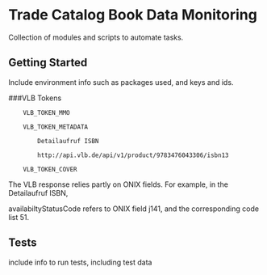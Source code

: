 # Trade Catalog Book Data Monitoring

Collection of modules and scripts to automate tasks. 

## Getting Started

Include environment info such as packages used, and keys and ids.

###VLB Tokens

        VLB_TOKEN_MMO

        VLB_TOKEN_METADATA

        	Detailaufruf ISBN

        	http://api.vlb.de/api/v1/product/9783476043306/isbn13

        VLB_TOKEN_COVER



The VLB response relies partly on ONIX fields.  For example, in the Detailaufruf ISBN,

 availabiltyStatusCode refers to ONIX field j141, and the corresponding code list 51.



## Tests

include info to run tests, including test data

